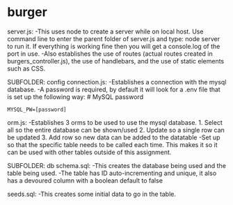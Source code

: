 # burger

server.js:
-This uses node to create a server while on local host.
    Use command line to enter the parent folder of server.js and type:
        node server
    to run it.  If everything is working fine then you will get a console.log of the port in use.
-Also establishes the use of routes (actual routes created in burgers_controller.js), the use of handlebars, and the use of static elements such as CSS.

SUBFOLDER: config
connection.js:
-Establishes a connection with the mysql database.
-A password is required, by default it will look for a .env file that is set up the following way:
    # MySQL password

    MYSQL_PW=[password]

orm.js:
-Establishes 3 orms to be used to use the mysql database.
    1.  Select all so the entire database can be shown/used
    2.  Update so a single row can be updated
    3.  Add row so new data can be added to the datatable
-Set up so that the specific table needs to be called each time.  This makes it so it can be used with other tables outside of this assignment.

SUBFOLDER: db
schema.sql:
-This creates the database being used and the table being used.
-The table has ID auto-incrementing and unique, it also has a devoured column with a boolean default to false

seeds.sql:
-This creates some initial data to go in the table.